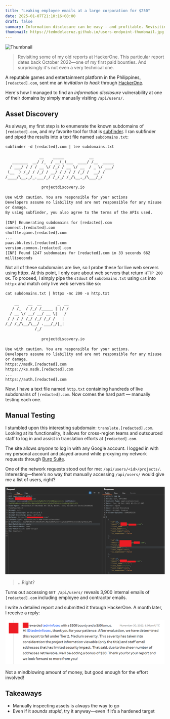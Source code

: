 ```yaml
---
title: "Leaking employee emails at a large corporation for $250"
date: 2025-01-07T21:10:16+08:00
draft: false
summary: Information disclosure can be easy - and profitable. Revisiting one of my first paid bounties.
thumbnail: https://tedmdelacruz.github.io/users-endpoint-thumbnail.jpg
---
```


![Thumbnail](/users-endpoint-thumbnail.jpg)

> Revisiting some of my old reports at HackerOne. This particular report dates back October 2022—one of my first paid bounties. And surprisingly it's not even a very technical one.

A reputable games and entertainment platform in the Philippines, `[redacted].com`, sent me an _invitation to hack_ through [HackerOne](https://hackerone.com).

Here's how I managed to find an _information disclosure_ vulnerability at one of their domains by simply manually visiting `/api/users/`.

## Asset Discovery

As always, my first step is to enumerate the known subdomains of `[redacted].com`, and my favorite tool for that is [subfinder](https://github.com/projectdiscovery/subfinder). I ran subfinder and piped the results into a text file named `subdomains.txt`:

```plaintext
subfinder -d [redacted].com | tee subdomains.txt

               __    _____           __
   _______  __/ /_  / __(_)___  ____/ /__  _____
  / ___/ / / / __ \/ /_/ / __ \/ __  / _ \/ ___/
 (__  ) /_/ / /_/ / __/ / / / / /_/ /  __/ /
/____/\__,_/_.___/_/ /_/_/ /_/\__,_/\___/_/

                projectdiscovery.io

Use with caution. You are responsible for your actions
Developers assume no liability and are not responsible for any misuse or damage.
By using subfinder, you also agree to the terms of the APIs used.

[INF] Enumerating subdomains for [redacted].com
connect.[redacted].com
shuffle.game.[redacted].com
...
paas.bk.test.[redacted].com
version.common.[redacted].com
[INF] Found 1247 subdomains for [redacted].com in 33 seconds 662 milliseconds
```

Not all of these subdomains are live, so I probe these for live web servers using [httpx](https://github.com/projectdiscovery/httpx). At this point, I only care about web servers that return `HTTP 200 OK`. To proceed, I simply pipe the `stdout` of `subdomains.txt` using `cat` into `httpx` and match only live web servers like so:

```plaintext
cat subdomains.txt | httpx -mc 200 -o http.txt

    __    __  __       _  __
   / /_  / /_/ /_____ | |/ /
  / __ \/ __/ __/ __ \|   /
 / / / / /_/ /_/ /_/ /   |
/_/ /_/\__/\__/ .___/_/|_|
             /_/              

                projectdiscovery.io

Use with caution. You are responsible for your actions.
Developers assume no liability and are not responsible for any misuse or damage.
https://msdk.[redacted].com
https://ks.msdk.[redacted].com
...
https://auth.[redacted].com
```

Now, I have a text file named `http.txt` containing hundreds of live subdomains of `[redacted].com`. Now comes the hard part — manually testing each one.

## Manual Testing

I stumbled upon this interesting subdomain: `translate.[redacted].com`. Looking at its functionality, it allows for cross-region teams and outsourced staff to log in and assist in translation efforts at `[redacted].com`.

The site allows _anyone_ to log in with any Google account. I logged in with my personal account and played around while proxying my network requests through [Burp Suite](https://portswigger.net/burp).

One of the network requests stood out for me: `/api/users/<id>/projects/`. Interesting—there's no way that manually accessing `/api/users/` would give me a list of users, right?

![users endpoint](/users-endpoint.PNG)
> ...Right?

Turns out accessing `GET /api/users/` reveals 3,900 internal emails of `[redacted].com` including employee and contractor emails.

I write a detailed report and submitted it through HackerOne. A month later, I receive a reply:

![reward](/users-endpoint-reward.PNG)

Not a mindblowing amount of money, but good enough for the effort involved!

## Takeaways
- Manually inspecting assets is always the way to go
- Even if it _sounds stupid_, try it anyway—even if it’s a hardened target